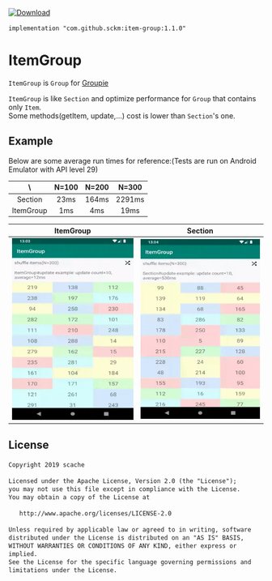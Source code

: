 [ ![Download](https://api.bintray.com/packages/scache/maven/item-group/images/download.svg?version=1.1.0) ](https://bintray.com/scache/maven/item-group/1.1.0/link)

```
implementation "com.github.sckm:item-group:1.1.0"
```

# ItemGroup
`ItemGroup` is `Group` for [Groupie](https://github.com/lisawray/groupie)

`ItemGroup` is like `Section` and optimize performance for `Group` that contains only `Item`.  
Some methods(getItem, update,...) cost is lower than `Section`'s one.

## Example
Below are some average run times for reference:(Tests are run on Android Emulator with API level 29)

\ | N=100 | N=200 | N=300
:--:|:--:|:--:|:--:
Section | 23ms | 164ms | 2291ms
ItemGroup | 1ms | 4ms | 19ms


ItemGroup | Section
:--:|:--:
<img src="images/d7t86-q5z4i.gif" width="270" />|<img src="images/nxhff-s58xv.gif" width="270"/>


## License
```
Copyright 2019 scache

Licensed under the Apache License, Version 2.0 (the "License");
you may not use this file except in compliance with the License.
You may obtain a copy of the License at

   http://www.apache.org/licenses/LICENSE-2.0

Unless required by applicable law or agreed to in writing, software
distributed under the License is distributed on an "AS IS" BASIS,
WITHOUT WARRANTIES OR CONDITIONS OF ANY KIND, either express or implied.
See the License for the specific language governing permissions and
limitations under the License.
```
